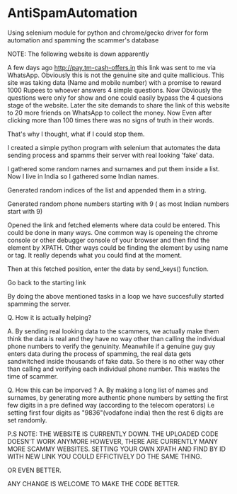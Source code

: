 # AntiSpamAutomation
Using selenium module for python and chrome/gecko driver for form automation and spamming the scammer's database

NOTE: The following website is down apparently 

A few days ago http://pay.tm-cash-offers.in this link was sent to me via WhatsApp. Obviously this is not the genuine site and quite mallicious. This site was taking data (Name and mobile number) with a promise to reward 1000 Rupees to whoever answers 4 simple questions. Now Obviously the questions were only for show and one could easily bypass the 4 quesions stage of the website. Later the site demands to share the link of this website to 20 more friends on WhatsApp to collect the money. Now Even after clicking more than 100 times there was no signs of truth in their words.

That's why I thought, what if I could stop them. 

I created a simple python program with selenium that automates the data sending process and spamms their server with real looking 'fake' data.

I gathered some random names and surnames and put them inside a list. Now I live in India so I gathered some Indian names.

Generated random indices of the list and appended them in a string.

Generated random phone numbers starting with 9 ( as most Indian numbers start with 9)

Opened the link and fetched elements where data could be entered. This could be done in many ways. One common way is openeing the chrome console or other debugger console of your browser and then find the element by XPATH. Other ways could be finding the element by using name or tag. It really depends what you could find at the moment.

Then at this fetched position, enter the data by send_keys() function.

Go back to the starting link

By doing the above mentioned tasks in a loop we have succesfully started spamming the server.


Q. How it is actually helping?

A. By sending real looking data to the scammers, we actually make them think the data is real and they have no way other than calling the individual phone numbers to verify the genuinity. Meanwhile if a genuine guy guy enters data during the process of spamming, the real data gets sandwitched inside thousands of fake data. So there is no other way other than calling and verifying each individual phone number. This wastes the time of scammer. 

Q. How this can be imporved ?
A. By making a long list of names and surnames, by generating more authentic phone numbers by setting the first few digits in  a pre defined way (according to the telecom operators) i.e setting first four digits as "9836"(vodafone india) then the rest 6 digits are set randomly.

P.S NOTE: THE WEBSITE IS CURRENTLY DOWN. THE UPLOADED CODE DOESN'T WORK ANYMORE HOWEVER, THERE ARE CURRENTLY MANY MORE SCAMMY WEBSITES. SETTING YOUR OWN XPATH AND FIND BY ID WITH NEW LINK YOU COULD EFFICTIVELY DO THE SAME THING.

OR EVEN BETTER.

ANY CHANGE IS WELCOME TO MAKE THE CODE BETTER.
